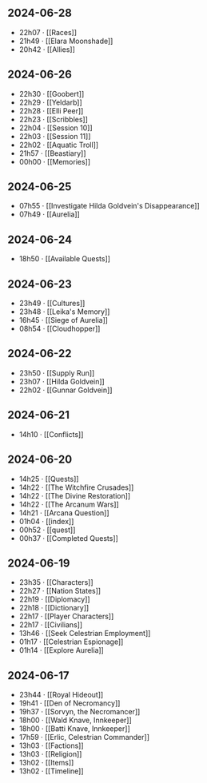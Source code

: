 ## 2024-06-28
-  22h07 · [[Races]]
-  21h49 · [[Elara Moonshade]]
-  20h42 · [[Allies]]
## 2024-06-26
-  22h30 · [[Goobert]]
-  22h29 · [[Yeldarb]]
-  22h28 · [[Elli Peer]]
-  22h23 · [[Scribbles]]
-  22h04 · [[Session 10]]
-  22h03 · [[Session 11]]
-  22h02 · [[Aquatic Troll]]
-  21h57 · [[Beastiary]]
-  00h00 · [[Memories]]
## 2024-06-25
-  07h55 · [[Investigate Hilda Goldvein's Disappearance]]
-  07h49 · [[Aurelia]]
## 2024-06-24
-  18h50 · [[Available Quests]]
## 2024-06-23
-  23h49 · [[Cultures]]
-  23h48 · [[Leika's Memory]]
-  16h45 · [[Siege of Aurelia]]
-  08h54 · [[Cloudhopper]]
## 2024-06-22
-  23h50 · [[Supply Run]]
-  23h07 · [[Hilda Goldvein]]
-  22h02 · [[Gunnar Goldvein]]
## 2024-06-21
-  14h10 · [[Conflicts]]
## 2024-06-20
-  14h25 · [[Quests]]
-  14h22 · [[The Witchfire Crusades]]
-  14h22 · [[The Divine Restoration]]
-  14h22 · [[The Arcanum Wars]]
-  14h21 · [[Arcana Question]]
-  01h04 · [[index]]
-  00h52 · [[quest]]
-  00h37 · [[Completed Quests]]
## 2024-06-19
-  23h35 · [[Characters]]
-  22h27 · [[Nation States]]
-  22h19 · [[Diplomacy]]
-  22h18 · [[Dictionary]]
-  22h17 · [[Player Characters]]
-  22h17 · [[Civilians]]
-  13h46 · [[Seek Celestrian Employment]]
-  01h17 · [[Celestrian Espionage]]
-  01h14 · [[Explore Aurelia]]
## 2024-06-17
-  23h44 · [[Royal Hideout]]
-  19h41 · [[Den of Necromancy]]
-  19h37 · [[Sorvyn, the Necromancer]]
-  18h00 · [[Wald Knave, Innkeeper]]
-  18h00 · [[Batti Knave, Innkeeper]]
-  17h59 · [[Erlic, Celestrian Commander]]
-  13h03 · [[Factions]]
-  13h03 · [[Religion]]
-  13h02 · [[Items]]
-  13h02 · [[Timeline]]
